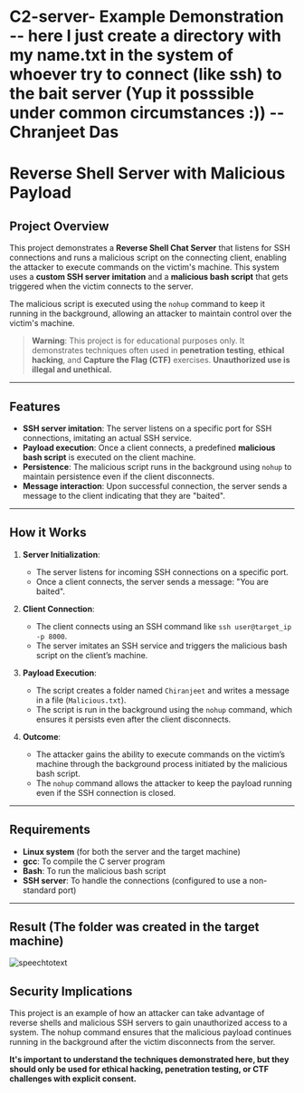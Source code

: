 # C2-server- Example Demonstration -- here I just create a directory with my name.txt in the system of whoever try to connect (like ssh) to the bait server (Yup it posssible under common circumstances :))       --Chranjeet Das

            
 
# Reverse Shell Server with Malicious Payload

## Project Overview

This project demonstrates a **Reverse Shell Chat Server** that listens for SSH connections and runs a malicious script on the connecting client, enabling the attacker to execute commands on the victim's machine. This system uses a **custom SSH server imitation** and a **malicious bash script** that gets triggered when the victim connects to the server.

The malicious script is executed using the `nohup` command to keep it running in the background, allowing an attacker to maintain control over the victim's machine.

> **Warning**: This project is for educational purposes only. It demonstrates techniques often used in **penetration testing**, **ethical hacking**, and **Capture the Flag (CTF)** exercises. **Unauthorized use is illegal and unethical.**

---

## Features

- **SSH server imitation**: The server listens on a specific port for SSH connections, imitating an actual SSH service.
- **Payload execution**: Once a client connects, a predefined **malicious bash script** is executed on the client machine.
- **Persistence**: The malicious script runs in the background using `nohup` to maintain persistence even if the client disconnects.
- **Message interaction**: Upon successful connection, the server sends a message to the client indicating that they are "baited".

---

## How it Works

1. **Server Initialization**:
   - The server listens for incoming SSH connections on a specific port.
   - Once a client connects, the server sends a message: "You are baited".
   
2. **Client Connection**:
   - The client connects using an SSH command like `ssh user@target_ip -p 8000`.
   - The server imitates an SSH service and triggers the malicious bash script on the client’s machine.
   
3. **Payload Execution**:
   - The script creates a folder named `Chiranjeet` and writes a message in a file (`Malicious.txt`).
   - The script is run in the background using the `nohup` command, which ensures it persists even after the client disconnects.
   
4. **Outcome**:
   - The attacker gains the ability to execute commands on the victim’s machine through the background process initiated by the malicious bash script.
   - The `nohup` command allows the attacker to keep the payload running even if the SSH connection is closed.

---

## Requirements

- **Linux system** (for both the server and the target machine)
- **gcc**: To compile the C server program
- **Bash**: To run the malicious bash script
- **SSH server**: To handle the connections (configured to use a non-standard port)

---

## Result (The folder was created in the target machine)

![speechtotext](https://github.com/user-attachments/assets/fd339e28-3677-451f-9eaa-3d665887e0b6)


## Security Implications

This project is an example of how an attacker can take advantage of reverse shells and malicious SSH servers to gain unauthorized access to a system. The nohup command ensures that the malicious payload continues running in the background after the victim disconnects from the server.

**It's important to understand the techniques demonstrated here, but they should only be used for ethical hacking, penetration testing, or CTF challenges with explicit consent.**
